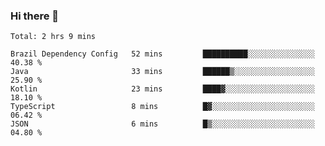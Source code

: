 ### Hi there 👋

<!--START_SECTION:waka-->
```text
Total: 2 hrs 9 mins

Brazil Dependency Config   52 mins         ██████████░░░░░░░░░░░░░░░   40.38 % 
Java                       33 mins         ██████▒░░░░░░░░░░░░░░░░░░   25.90 % 
Kotlin                     23 mins         ████▓░░░░░░░░░░░░░░░░░░░░   18.10 % 
TypeScript                 8 mins          █▓░░░░░░░░░░░░░░░░░░░░░░░   06.42 % 
JSON                       6 mins          █▒░░░░░░░░░░░░░░░░░░░░░░░   04.80 % 
```
<!--END_SECTION:waka-->

<!--
**jerry-shao/jerry-shao** is a ✨ _special_ ✨ repository because its `README.md` (this file) appears on your GitHub profile.

Here are some ideas to get you started:

- 🔭 I’m currently working on ...
- 🌱 I’m currently learning ...
- 👯 I’m looking to collaborate on ...
- 🤔 I’m looking for help with ...
- 💬 Ask me about ...
- 📫 How to reach me: ...
- 😄 Pronouns: ...
- ⚡ Fun fact: ...
-->
